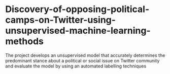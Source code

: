 # Discovery-of-opposing-political-camps-on-Twitter-using-unsupervised-machine-learning-methods
The project develops an unsupervised model that accurately determines the predominant stance about a political or social issue on Twitter community and evaluate the model by using an automated labelling techniques
